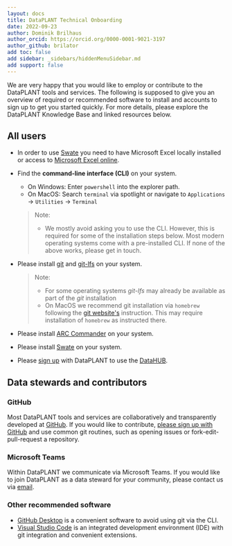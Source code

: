 ```yaml
---
layout: docs
title: DataPLANT Technical Onboarding
date: 2022-09-23
author: Dominik Brilhaus
author_orcid: https://orcid.org/0000-0001-9021-3197
author_github: brilator
add toc: false
add sidebar: _sidebars/hiddenMenuSidebar.md
add support: false
---
```


We are very happy that you would like to employ or contribute to the DataPLANT tools and services.
The following is supposed to give you an overview of required or recommended software to install and accounts to sign up to get you started quickly. For more details, please explore the DataPLANT Knowledge Base and linked resources below.

## All users

- In order to use [Swate][kb-Swate] you need to have Microsoft Excel locally installed or access to [Microsoft Excel online][ext-excel-online].

- Find the **command-line interface (CLI)** on your system.
  - On Windows: Enter `powershell` into the explorer path.
  - On MacOS: Search `terminal` via spotlight or navigate to `Applications` -> `Utilities` -> `Terminal`
  <!-- - On Linux:  -->

  > Note:
  >
  > - We mostly avoid asking you to use the CLI. However, this is required for some of the installation steps below. Most modern operating systems come with a pre-installed CLI. If none of the above works, please get in touch.

- Please install [git][ext-git] and [git-lfs][ext-git-lfs] on your system.

  > Note:
  >
  > - For some operating systems *git-lfs* may already be available as part of the *git* installation  
  > - On MacOS we recommend git installation via `homebrew` following the [git website's][ext-git] instruction. This may require installation of `homebrew` as instructed there.

- Please install [ARC Commander][gh-ArcCommander] on your system.
- Please install [Swate][gh-Swate] on your system.
- Please [sign up][hp-Registration] with DataPLANT to use the [DataHUB][hp-DataHUB].

<!-- ### Galaxy access
- Your DataPLANT account grants you access to a plant science-designated area of [Galaxy][ext-galaxy].  -->

## Data stewards and contributors

### GitHub

Most DataPLANT tools and services are collaboratively and transparently developed at [GitHub][gh-DataPlant]. If you would like to contribute, [please sign up with GitHub][ext-github-join] and use common git routines, such as opening issues or fork-edit-pull-request a repository.

### Microsoft Teams

Within DataPLANT we communicate via Microsoft Teams. If you would like to join DataPLANT as a data steward for your community, please contact us via <a href="javascript:location='mailto:\u0069\u006e\u0066\u006f\u0040\u006e\u0066\u0064\u0069\u0034\u0070\u006c\u0061\u006e\u0074\u0073\u002e\u006f\u0072\u0067';void 0">email</a>.

### Other recommended software

- [GitHub Desktop][ext-github-desktop] is a convenient software to avoid using git via the CLI.
- [Visual Studio Code][ext-VSCode] is an integrated development environment (IDE) with git integration and convenient extensions.

<!-- Links to DataPLANT knowledge base (kb-) -->

<!-- kb-Fundamentals -->

[kb-DataManagementPlan]: ../fundamentals/DataManagementPlan.html "Data Management Plan"
[kb-DataPublications]: ../fundamentals/DataPublications.html "Data Publication"
[kb-DataSharing]: ../fundamentals/DataSharing.html "Data Sharing"
[kb-FairDataPrinciples]: ../fundamentals/FairDataPrinciples.html "FAIR Data principles"
[kb-Metadata]: ../fundamentals/Metadata.html "Metadata"
[kb-PersistentIdentifiers]: ../fundamentals/PersistentIdentifiers.html "Persistent Identifiers"
[kb-PublicDataRepositories]: ../fundamentals/PublicDataRepositories.html "Repositories"
[kb-ResearchDataManagement]: ../fundamentals/ResearchDataManagement.html "Research Data Management"
[kb-VersionControlGit]: ../fundamentals/VersionControlGit.html "Version Control and Git"

<!-- kb-Implementation -->
[kb-AnnotatedResearchContext]: ../implementation/AnnotatedResearchContext.html "Annotated Research Context"
[kb-DataHub]: ../implementation/DataHub.html "DataPLANT DataHUB"
[kb-ArcCommander]: ../implementation/ArcCommander.html "DataPLANT ARC Commander"
[kb-Swate]: ../implementation/Swate.html "DataPLANT Swate"

<!-- kb-Tutorials -->
[kb-QuickStart_arc]: ../tutorials/ARCUserJourney.html "ARC User Journey"
[kb-swate_QuickStart]: ../tutorials/swate_QuickStart.html "Quickstart Swate"
[kb-arcCommander_QuickStart]: ../tutorials/arcCommander_QuickStart.html "QuickStart ARC Commander"

<!-- Links to DataPLANT Homepage (hp-) -->

[hp-Registration]: <https://register.nfdi4plants.org/> "DataPLANT Registration"
[hp-DataHUB]: <https://git.nfdi4plants.org> "DataPLANT DataHUB"
[hp-HelpDesk]: <https://helpdesk.nfdi4plants.org> "DataPLANT Help Desk"

<!-- Links to DataPLANT GitHub (gh-) -->

[gh-DataPlant]: <https://github.com/nfdi4plants/> "GitHub DataPLANT"
[gh-ArcSpecs]: <https://github.com/nfdi4plants/ARC-specification/> "ARC specifications"
[gh-ArcCommander]: <https://github.com/nfdi4plants/arcCommander/> "ArcCommander"
[kb-ArcCommander-Manual]: ../ArcCommanderManual/index.html "ARC Commander Manual"
[gh-Swate]: <https://github.com/nfdi4plants/Swate/> "GitHub Swate"

<!-- Links to external (ext-) sources -->

[ext-github-join]: <https://github.com/join/> "Join GitHub"
[ext-github-desktop]: <https://desktop.github.com/> "GitHub Desktop"
[ext-git]: <https://git-scm.com/download/> "Git"
[ext-git-lfs]: <https://git-lfs.github.com/> "Git-LFS"
[ext-excel-online]: <https://www.microsoft.com/en-us/microsoft-365/excel> "Excel online"
[ext-VSCode]: https://code.visualstudio.com/ "Visual Studio Code"

[ext-galaxy]: <https://plants.usegalaxy.eu/> "Galaxy Plants"
[ext-omero]: <https://www.openmicroscopy.org/omero/> "Omero"
[ext-zenodo]: <https://zenodo.org/> "Zenodo"
[ext-invenio]: <https://inveniosoftware.org/products/rdm/> "Invenio"
[ext-DataJournals]: https://www.researchdata.uni-jena.de/en/information/data-publication "RDM Jena Data Journals"

[ext-EBI-PRIDE]: https://www.ebi.ac.uk/pride/ "EBI PRIDE"
[ext-re3data]: https://www.re3data.org/ "re3data.org"
[ext-CreativeCommons]: https://creativecommons.org/ "Creative Commons"
[ext-DublinCore]: <https://www.dublincore.org/specifications/dublin-core/dcmi-terms/> "DublinCore"
[ext-DataCite]: <https://schema.datacite.org>  "DataCite"
[fairsharing.org]: https://fairsharing.org/search?fairsharingRegistry=Standard "Standards at fairsharing.org"
[doi]: https://www.doi.org/ "Digital Object Identifier"
[orcid]: https://www.orcid.org/ "ORCID"
